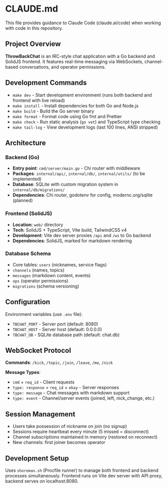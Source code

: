 # CLAUDE.md

This file provides guidance to Claude Code (claude.ai/code) when working with code in this repository.

## Project Overview

**ThrowBackChat** is an IRC-style chat application with a Go backend and SolidJS frontend. It features real-time messaging via WebSockets, channel-based conversations, and operator permissions.

## Development Commands

- `make dev` - Start development environment (runs both backend and frontend with live reload)
- `make install` - Install dependencies for both Go and Node.js
- `make build` - Build the Go server binary
- `make format` - Format code using Go fmt and Prettier
- `make check` - Run static analysis (`go vet`) and TypeScript type checking
- `make tail-log` - View development logs (last 100 lines, ANSI stripped)

## Architecture

### Backend (Go)
- **Entry point**: `cmd/server/main.go` - Chi router with middleware
- **Packages**: `internal/api/`, `internal/db/`, `internal/utils/` (to be implemented)
- **Database**: SQLite with custom migration system in `internal/db/migrations/`
- **Dependencies**: Chi router, godotenv for config, modernc.org/sqlite (planned)

### Frontend (SolidJS)
- **Location**: `web/` directory
- **Tech**: SolidJS + TypeScript, Vite build, TailwindCSS v4
- **Development**: Vite dev server proxies `/api` and `/ws` to Go backend
- **Dependencies**: SolidJS, marked for markdown rendering

### Database Schema
- Core tables: `users` (nicknames, service flags)
- `channels` (names, topics)
- `messages` (markdown content, events)
- `ops` (operator permissions)
- `migrations` (schema versioning)

## Configuration

Environment variables (use `.env` file):
- `TBCHAT_PORT` - Server port (default: 8080)
- `TBCHAT_HOST` - Server host (default: 0.0.0.0)
- `TBCHAT_DB` - SQLite database path (default: chat.db)

## WebSocket Protocol

**Commands**: `/kick`, `/topic`, `/join`, `/leave`, `/me`, `/nick`

**Message Types**:
- `cmd` + `req_id` - Client requests
- `type: response` + `req_id` + `okay` - Server responses  
- `type: message` - Chat messages with markdown support
- `type: event` - Channel/server events (joined, left, nick_change, etc.)

## Session Management

- Users take possession of nickname on join (no signup)
- Sessions require heartbeat every minute (5 missed = disconnect)
- Channel subscriptions maintained in memory (restored on reconnect)
- New channels: first joiner becomes operator

## Development Setup

Uses `shoreman.sh` (Procfile runner) to manage both frontend and backend processes simultaneously. Frontend runs on Vite dev server with API proxy, backend serves on localhost:8080.